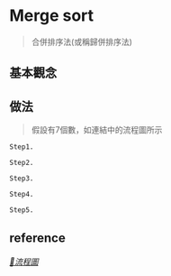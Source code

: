 # Merge sort
>合併排序法(或稱歸併排序法)


## 基本觀念

      
## 做法
   >假設有7個數，如連結中的流程圖所示
   
    Step1. 
             
    Step2. 
                         
    Step3. 
    
    Step4. 
                             
    Step5. 
     
## reference
###### [🔗流程圖](https://github.com/zhaoqieyu/LearningNotes/blob/master/pictures/%E6%B5%81%E7%A8%8B%E5%9C%96_Quick%20Sort.jpg)
